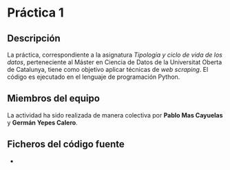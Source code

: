 # Práctica 1
## Descripción
La práctica, correspondiente a la asignatura _Tipología y ciclo de vida de los datos_, perteneciente al Máster en Ciencia de Datos de la Universitat Oberta de Catalunya, tiene como objetivo aplicar técnicas de _web scraping_. El código es ejecutado en el lenguaje de programación Python.
## Miembros del equipo
La actividad ha sido realizada de manera colectiva por **Pablo Mas Cayuelas** y **Germán Yepes Calero**.
## Ficheros del código fuente
* 
